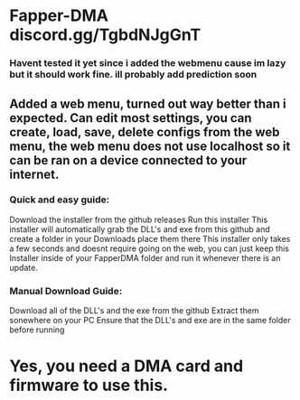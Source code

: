 # Fapper-DMA   discord.gg/TgbdNJgGnT 


### Havent tested it yet since i added the webmenu cause im lazy but it should work fine. ill probably add prediction soon


## Added a web menu, turned out way better than i expected. Can edit most settings, you can create, load, save, delete configs from the web menu, the web menu does not use localhost so it can be ran on a device connected to your internet.



### Quick and easy guide:

Download the installer from the github releases
Run this installer
This installer will automatically grab the DLL's and exe from this github and create a folder in your Downloads place them there
This installer only takes a few seconds and doesnt require going on the web, you can just keep this Installer inside of your FapperDMA folder and run it whenever there is an update.



### Manual Download Guide:

Download all of the DLL's and the exe from the github
Extract them sonewhere on your PC
Ensure that the DLL's and exe are in the same folder before running




# Yes, you need a DMA card and firmware to use this.
